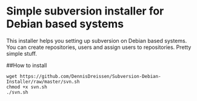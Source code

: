 Simple subversion installer for Debian based systems
===========================

This installer helps you setting up subversion on Debian based systems. You can create repositories, users and assign users to repositories. Pretty simple stuff.

##How to install

`wget https://github.com/DennisDreissen/Subversion-Debian-Installer/raw/master/svn.sh`<br>
`chmod +x svn.sh`<br>
`./svn.sh`
